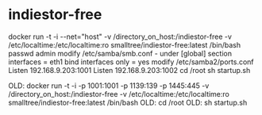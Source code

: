 # indiestor-free
docker run -t -i --net="host" -v /directory_on_host:/indiestor-free -v /etc/localtime:/etc/localtime:ro smalltree/indiestor-free:latest /bin/bash
passwd admin
modify /etc/samba/smb.conf - under [global] section
interfaces = eth1
bind interfaces only = yes
modify /etc/samba2/ports.conf
Listen 192.168.9.203:1001
Listen 192.168.9.203:1002
cd /root
sh startup.sh

OLD: docker run -t -i -p 1001:1001 -p 1139:139 -p 1445:445 -v /directory_on_host:/indiestor-free -v /etc/localtime:/etc/localtime:ro smalltree/indiestor-free:latest /bin/bash
OLD: cd /root
OLD: sh startup.sh
